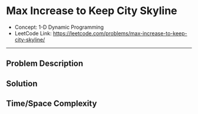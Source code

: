 # Max Increase to Keep City Skyline

- Concept: 1-D Dynamic Programming
- LeetCode Link: https://leetcode.com/problems/max-increase-to-keep-city-skyline/

---

## Problem Description

## Solution

## Time/Space Complexity

